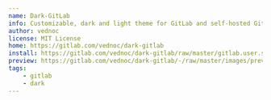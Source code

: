 ```yaml
---
name: Dark-GitLab
info: Customizable, dark and light theme for GitLab and self-hosted GitLab instances.
author: vednoc
license: MIT License
home: https://gitlab.com/vednoc/dark-gitlab
install: https://gitlab.com/vednoc/dark-gitlab/raw/master/gitlab.user.styl
preview: https://gitlab.com/vednoc/dark-gitlab/-/raw/master/images/preview.png
tags:
    - gitlab
    - dark
---
```

